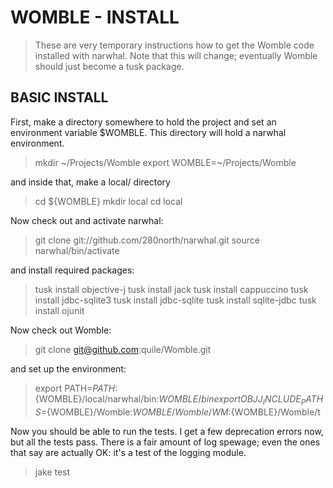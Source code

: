 WOMBLE - INSTALL
================

> These are very temporary instructions how to get the Womble
> code installed with narwhal.  Note that this will change;
> eventually Womble should just become a tusk package.

BASIC INSTALL
-------------

First, make a directory somewhere to hold the project and set 
an environment variable $WOMBLE.  This directory will
hold a narwhal environment.

> mkdir ~/Projects/Womble
> export WOMBLE=~/Projects/Womble

and inside that, make a local/ directory

> cd ${WOMBLE}
> mkdir local
> cd local

Now check out and activate narwhal:

> git clone git://github.com/280north/narwhal.git
> source narwhal/bin/activate

and install required packages:

> tusk install objective-j
> tusk install jack
> tusk install cappuccino
> tusk install jdbc-sqlite3
> tusk install jdbc-sqlite
> tusk install sqlite-jdbc
> tusk install ojunit

Now check out Womble:

> git clone git@github.com:quile/Womble.git

and set up the environment:

> export PATH=$PATH:${WOMBLE}/local/narwhal/bin:${WOMBLE}/bin
> export OBJJ_INCLUDE_PATHS=${WOMBLE}/Womble:${WOMBLE}/Womble/WM:${WOMBLE}/Womble/t

Now you should be able to run the tests.  I get a few deprecation errors now, but
all the tests pass.  There is a fair amount of log spewage;  even the ones that
say <ERROR> are actually OK: it's a test of the logging module.

> jake test
